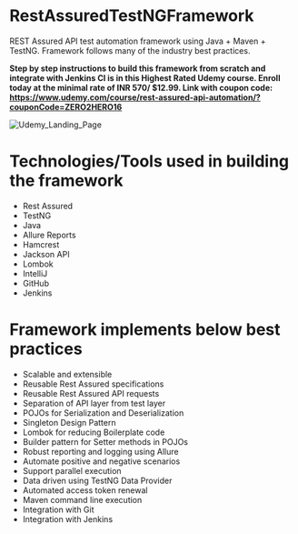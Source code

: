 # RestAssuredTestNGFramework
REST Assured API test automation framework using Java + Maven + TestNG.
Framework follows many of the industry best practices.

**Step by step instructions to build this framework from scratch and integrate with Jenkins CI is in this Highest Rated Udemy course.
Enroll today at the minimal rate of INR 570/ $12.99.
Link with coupon code: https://www.udemy.com/course/rest-assured-api-automation/?couponCode=ZERO2HERO16**

![Udemy_Landing_Page](/CourseLandingPage.PNG)

Technologies/Tools used in building the framework
=================================================
- Rest Assured
- TestNG
- Java
- Allure Reports
- Hamcrest
- Jackson API
- Lombok
- IntelliJ
- GitHub
- Jenkins

Framework implements below best practices
=========================================
- Scalable and extensible
- Reusable Rest Assured specifications
- Reusable Rest Assured API requests
- Separation of API layer from test layer
- POJOs for Serialization and Deserialization
- Singleton Design Pattern
- Lombok for reducing Boilerplate code
- Builder pattern for Setter methods in POJOs
- Robust reporting and logging using Allure
- Automate positive and negative scenarios
- Support parallel execution
- Data driven using TestNG Data Provider
- Automated access token renewal
- Maven command line execution
- Integration with Git
- Integration with Jenkins
